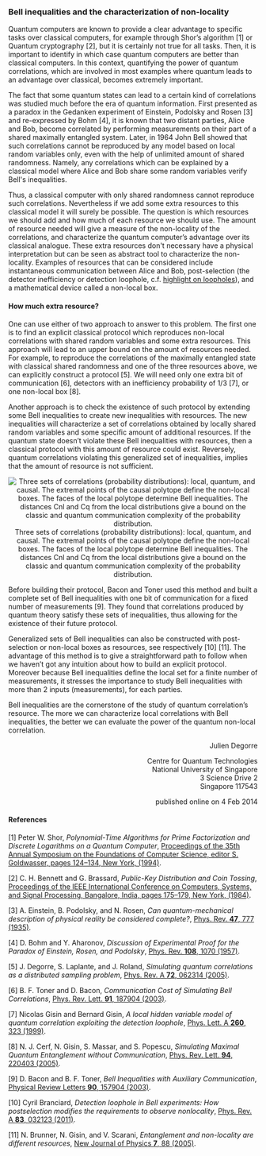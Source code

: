 ### Bell inequalities and the characterization of non-locality

Quantum computers are known to provide a clear advantage to specific tasks over classical computers, for example through Shor’s algorithm [1] or Quantum cryptography [2], but it is certainly not true for all tasks. Then, it is important to identify in which case quantum computers are better than classical computers. In this context, quantifying the power of quantum correlations, which are involved in most examples where quantum leads to an advantage over classical, becomes extremely important.

The fact that some quantum states can lead to a certain kind of correlations was studied much before the era of quantum information. First presented as a paradox in the Gedanken experiment of Einstein, Podolsky and Rosen [3] and re-expressed by Bohm [4], it is known that two distant parties, Alice and Bob, become correlated by performing measurements on their part of a shared maximally entangled system. Later, in 1964 John Bell showed that such correlations cannot be reproduced by any model based on local random variables only, even with the help of unlimited amount of shared randomness. Namely, any correlations which can be explained by a classical model where Alice and Bob share some random variables verify Bell's inequalities.

Thus, a classical computer with only shared randomness cannot reproduce such correlations. Nevertheless if we add some extra resources to this classical model it will surely be possible. The question is which resources we should add and how much of each resource we should use. The amount of resource needed will give a measure of the non-locality of the correlations, and characterize the quantum computer’s advantage over its classical analogue. These extra resources don't necessary have a physical interpretation but can be seen as abstract tool to characterize the non-locality. Examples of resources that can be considered include instantaneous communication between Alice and Bob, post-selection (the detector inefficiency or detection loophole, c.f. [highlight on loopholes](loopholes)), and a mathematical device called a non-local box.

#### How much extra resource?

One can use either of two approach to answer to this problem. The first one is to find an explicit classical protocol which reproduces non-local correlations with shared random variables and some extra resources. This approach will lead to an upper bound on the amount of resources needed. For example, to reproduce the correlations of the maximally entangled state with classical shared randomness and one of the three resources above, we can explicitly construct a protocol [5]. We will need only one extra bit of communication [6], detectors with an inefficiency probability of 1/3 [7], or one non-local box [8].

Another approach is to check the existence of such protocol by extending some Bell inequalities to create new inequalities with resources. The new inequalities will characterize a set of correlations obtained by locally shared random variables and some specific amount of additional resources. If the quantum state doesn’t violate these Bell inequalities with resources, then a classical protocol with this amount of resource could exist. Reversely, quantum correlations violating this generalized set of inequalities, implies that the amount of resource is not sufficient.

<p align="center">
  <img src="/assets/images/contrib/characterization_ill.jpg" alt="Three sets of correlations (probability distributions): local, quantum, and causal. The extremal points of the causal polytope define the non-local boxes. The faces of the local polytope determine Bell inequalities. The distances Cnl and Cq from the local distributions give a bound on the classic and quantum communication complexity of the probability distribution."/><br/>
<span class="figure_caption">Three sets of correlations (probability distributions): local, quantum, and causal. The extremal points of the causal polytope define the non-local boxes. The faces of the local polytope determine Bell inequalities. The distances Cnl and Cq from the local distributions give a bound on the classic and quantum communication complexity of the probability distribution.</span>
</p>

Before building their protocol, Bacon and Toner used this method and built a complete set of Bell inequalities with one bit of communication for a fixed number of measurements [9]. They found that correlations produced by quantum theory satisfy these sets of inequalities, thus allowing for the existence of their future protocol.

Generalized sets of Bell inequalities can also be constructed with post-selection or non-local boxes as resources, see respectively [10] [11]. The advantage of this method is to give a straightforward path to follow when we haven’t got any intuition about how to build an explicit protocol. Moreover because Bell inequalities define the local set for a finite number of measurements, it stresses the importance to study Bell inequalities with more than 2 inputs (measurements), for each parties.

Bell inequalities are the cornerstone of the study of quantum correlation’s resource. The more we can characterize local correlations with Bell inequalities, the better we can evaluate the power of the quantum non-local correlation.

<p align="right">
Julien Degorre<br/>
</p>
<p align="right">
<span class="author_address">
Centre for Quantum Technologies<br/>
National University of Singapore<br/>
3 Science Drive 2<br/>
Singapore 117543<br/>
<span/>
</p>

<p align="right">
published online on 4 Feb 2014
</p>

#### References

[1] Peter W. Shor, *Polynomial-Time Algorithms for Prime Factorization and Discrete Logarithms on a Quantum Computer*, [Proceedings of the 35th Annual Symposium on the Foundations of Computer Science, editor S. Goldwasser, pages 124–134, New York, (1994)](http://dx.doi.org/10.1137/S0097539795293172).

[2] C. H. Bennett and G. Brassard, *Public-Key Distribution and Coin Tossing*, [Proceedings of the IEEE International Conference on Computers, Systems, and Signal Processing, Bangalore, India, pages 175–179, New York, (1984)](http://dx.doi.org/10.1016/j.tcs.2011.08.039).

[3] A. Einstein, B. Podolsky, and N. Rosen, *Can quantum-mechanical description of physical reality be considered complete?*, [Phys. Rev. **47**, 777 (1935)](http://dx.doi.org/10.1103/PhysRev.47.777).

[4] D. Bohm and Y. Aharonov, *Discussion of Experimental Proof for the Paradox of Einstein, Rosen, and Podolsky*, [Phys. Rev. **108**, 1070 (1957)](http://dx.doi.org/10.1103/PhysRev.108.1070).

[5] J. Degorre, S. Laplante, and J. Roland, *Simulating quantum correlations as a distributed sampling problem*, [Phys. Rev. A **72**, 062314 (2005)](http://dx.doi.org/10.1103/PhysRevA.72.062314).

[6] B. F. Toner and D. Bacon, *Communication Cost of Simulating Bell Correlations*, [Phys. Rev. Lett. **91**, 187904 (2003)](http://dx.doi.org/10.1103/PhysRevLett.91.187904).

[7] Nicolas Gisin and Bernard Gisin, *A local hidden variable model of quantum correlation exploiting the detection loophole*, [Phys. Lett. A **260**, 323 (1999)](http://dx.doi.org/10.1016/S0375-9601\(99\)00519-8).

[8] N. J. Cerf, N. Gisin, S. Massar, and S. Popescu, *Simulating Maximal Quantum Entanglement without Communication*, [Phys. Rev. Lett. **94**, 220403 (2005)](http://dx.doi.org/10.1103/PhysRevLett.94.220403).

[9] D. Bacon and B. F. Toner, *Bell Inequalities with Auxiliary Communication*, [Physical Review Letters **90**, 157904 (2003)](http://dx.doi.org/10.1103/PhysRevLett.90.157904).

[10] Cyril Branciard, *Detection loophole in Bell experiments: How postselection modifies the requirements to observe nonlocality*, [Phys. Rev. A **83**, 032123 (2011)](http://dx.doi.org/10.1103/PhysRevA.83.032123).

[11] N. Brunner, N. Gisin, and V. Scarani, *Entanglement and non-locality are different resources*, [New Journal of Physics **7**, 88 (2005)](http://dx.doi.org/10.1088/1367-2630/7/1/088).
